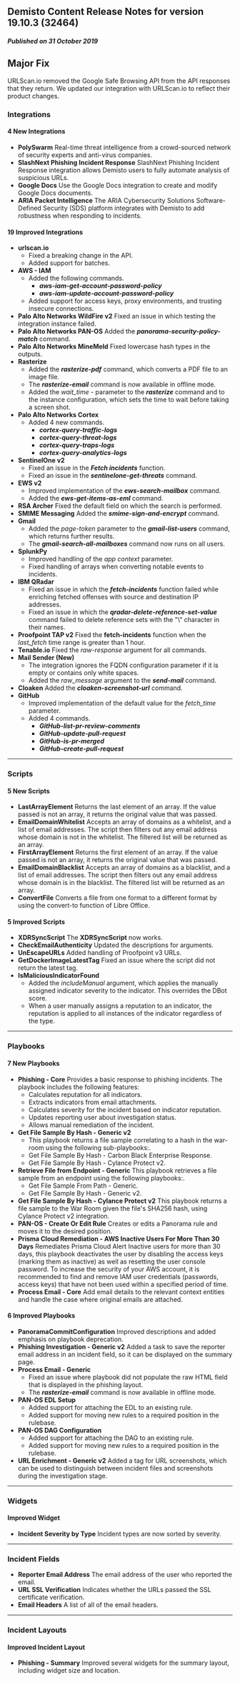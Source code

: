 ##  Demisto Content Release Notes for version 19.10.3 (32464)
##### Published on 31 October 2019

## Major Fix
URLScan.io removed the Google Safe Browsing API from the API responses that they return. We updated our integration with URLScan.io to reflect their product changes.

### Integrations

####  4 New Integrations
- __PolySwarm__
Real-time threat intelligence from a crowd-sourced network of security experts and anti-virus companies.
- __SlashNext Phishing Incident Response__
SlashNext Phishing Incident Response integration allows Demisto users to fully automate analysis of suspicious URLs.
- __Google Docs__
Use the Google Docs integration to create and modify Google Docs documents.
- __ARIA Packet Intelligence__
The ARIA Cybersecurity Solutions Software-Defined Security (SDS)  platform integrates with Demisto to add robustness when responding to incidents.

####  19 Improved Integrations
- __urlscan.io__
  - Fixed a breaking change in the API.
  - Added support for batches.
- __AWS - IAM__
  - Added the following commands.
    - ***aws-iam-get-account-password-policy***
    - ***aws-iam-update-account-password-policy***
  - Added support for access keys, proxy environments, and trusting insecure connections.
- __Palo Alto Networks WildFire v2__
Fixed an issue in which testing the integration instance failed.
- __Palo Alto Networks PAN-OS__
Added the ***panorama-security-policy-match*** command.
- __Palo Alto Networks MineMeld__
Fixed lowercase hash types in the outputs.
- __Rasterize__
  - Added the ___rasterize-pdf___ command, which converts a PDF file to an image file.
  - The ___rasterize-email___ command is now available in offline mode. 
  - Added the _wait_time_ - parameter to the ___rasterize___ command and to the instance configuration, which sets the time to wait before taking a screen shot.
- __Palo Alto Networks Cortex__
  - Added 4 new commands.
    - ***cortex-query-traffic-logs***
    - ***cortex-query-threat-logs***
    - ***cortex-query-traps-logs***
    - ***cortex-query-analytics-logs***
- __SentinelOne v2__
  - Fixed an issue in the ***Fetch incidents*** function.
  - Fixed an issue in the ***sentinelone-get-threats*** command.
- __EWS v2__
  - Improved implementation of the ***ews-search-mailbox*** command.
  - Added the ***ews-get-items-as-eml*** command.
- __RSA Archer__
Fixed the default field on which the search is performed.
- __SMIME Messaging__
Added the ***smime-sign-and-encrypt*** command.
- __Gmail__
  - Added the *page-token* parameter to the ***gmail-list-users*** command, which returns further results.
  - The ***gmail-search-all-mailboxes*** command now runs on all users.
- __SplunkPy__
  - Improved handling of the *app context* parameter.
  - Fixed handling of arrays when converting notable events to incidents.
- __IBM QRadar__
  - Fixed an issue in which the ***fetch-incidents*** function failed while enriching fetched offenses with source and destination IP addresses.
  - Fixed an issue in which the ***qradar-delete-reference-set-value*** command failed to delete reference sets with the "\\" character in their names.
- __Proofpoint TAP v2__
Fixed the **fetch-incidents** function when the *last_fetch* time range is greater than 1 hour.
- __Tenable.io__
Fixed the *raw-response* argument for all commands.
- __Mail Sender (New)__
  - The integration ignores the FQDN configuration parameter if it is empty or contains only white spaces.
  - Added the *raw_message* argument to the ***send-mail*** command.
- __Cloaken__
Added the ***cloaken-screenshot-url*** command.
- __GitHub__
  - Improved implementation of the default value for the *fetch_time* parameter.
  - Added 4 commands.
    - ***GitHub-list-pr-review-comments***
    - ***GitHub-update-pull-request***
    - ***GitHub-is-pr-merged***
    - ***GitHub-create-pull-request***

---
### Scripts

####  5 New Scripts
- __LastArrayElement__
Returns the last element of an array. If the value passed is not an array, it returns the original value that was passed.
- __EmailDomainWhitelist__
Accepts an array of domains as a whitelist, and a list of email addresses. The script then filters out any email address whose domain is not in the whitelist. The filtered list will be returned as an array.
- __FirstArrayElement__
Returns the first element of an array.  If the value passed is not an array, it returns the original value that was passed.
- __EmailDomainBlacklist__
Accepts an array of domains as a blacklist, and a list of email addresses. The script then filters out any email address whose domain is in the blacklist.  The filtered list will be returned as an array.
- __ConvertFile__
Converts a file from one format to a different format by using the convert-to function of Libre Office.

####  5 Improved Scripts
- __XDRSyncScript__
The **XDRSyncScript** now works.
- __CheckEmailAuthenticity__
Updated the descriptions for arguments.
- __UnEscapeURLs__
Added handling of Proofpoint v3 URLs.
- __GetDockerImageLatestTag__
Fixed an issue where the script did not return the latest tag.
- __IsMaliciousIndicatorFound__
  - Added the *includeManual* argument, which applies the manually assigned indicator severity to the indicator. This overrides the DBot score.
  - When a user manually assigns a reputation to an indicator, the reputation is applied to all instances of the indicator regardless of the type.

---
### Playbooks

####  7 New Playbooks
- __Phishing - Core__
 Provides a basic response to phishing incidents. The playbook includes the following features:
  - Calculates reputation for all indicators.
  - Extracts indicators from email attachments.
  - Calculates severity for the incident based on indicator reputation.
  - Updates reporting user about investigation status.
  - Allows manual remediation of the incident.
- __Get File Sample By Hash - Generic v2__
  - This playbook returns a file sample correlating to a hash in the war-room using the following sub-playbooks:.
  - Get File Sample By Hash - Carbon Black Enterprise Response.
  - Get File Sample By Hash - Cylance Protect v2.
- __Retrieve File from Endpoint - Generic__
 This playbook retrieves a file sample from an endpoint using the following playbooks:.
  - Get File Sample From Path - Generic.
  - Get File Sample By Hash - Generic v2.
- __Get File Sample By Hash - Cylance Protect v2__
This playbook returns a file sample to the War Room given the file's SHA256 hash, using Cylance Protect v2 integration.
- __PAN-OS - Create Or Edit Rule__
Creates or edits a Panorama rule and moves it to the desired position.
- __Prisma Cloud Remediation - AWS Inactive Users For More Than 30 Days__
Remediates Prisma Cloud Alert Inactive users for more than 30 days, this playbook deactivates the user by disabling the access keys (marking them as inactive) as well as resetting the user console password. To increase the security of your AWS account, it is recommended to find and remove IAM user credentials (passwords, access keys) that have not been used within a specified period of time.
- __Process Email - Core__
Add email details to the relevant context entities and handle the case where original emails are attached.

####  6 Improved Playbooks
- __PanoramaCommitConfiguration__
Improved descriptions and added emphasis on playbook deprecation.
- __Phishing Investigation - Generic v2__
Added a task to save the reporter email address in an incident field, so it can be displayed on the summary page.
- __Process Email - Generic__
  - Fixed an issue where playbook did not populate the raw HTML field that is displayed in the phishing layout.
  - The ___rasterize-email___ command is now available in offline mode.
- __PAN-OS EDL Setup__
  - Added support for attaching the EDL to an existing rule.
  - Added support for moving new rules to a required position in the rulebase.
- __PAN-OS DAG Configuration__
  - Added support for attaching the DAG to an existing rule.
  - Added support for moving new rules to a required position in the rulebase.
- __URL Enrichment - Generic v2__
Added a tag for URL screenshots, which can be used to distinguish between incident files and screenshots during the investigation stage.

---
### Widgets

####  Improved Widget
- __Incident Severity by Type__
Incident types are now sorted by severity.

---
### Incident Fields
- __Reporter Email Address__
The email address of the user who reported the email.
- __URL SSL Verification__
Indicates whether the URLs passed the SSL certificate verification.
- __Email Headers__
A list of all of the email headers.

---
### Incident Layouts

####  Improved Incident Layout
- __Phishing - Summary__
Improved several widgets for the summary layout, including widget size and location.
